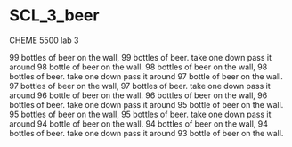 # SCL_3_beer
CHEME 5500 lab 3

99 bottles of beer on the wall, 99 bottles of beer. take one down pass it around 98 bottle of beer on the wall. 
98 bottles of beer on the wall, 98 bottles of beer. take one down pass it around 97 bottle of beer on the wall. 
97 bottles of beer on the wall, 97 bottles of beer. take one down pass it around 96 bottle of beer on the wall. 
96 bottles of beer on the wall, 96 bottles of beer. take one down pass it around 95 bottle of beer on the wall.
95 bottles of beer on the wall, 95 bottles of beer. take one down pass it around 94 bottle of beer on the wall. 
94 bottles of beer on the wall, 94 bottles of beer. take one down pass it around 93 bottle of beer on the wall. 
